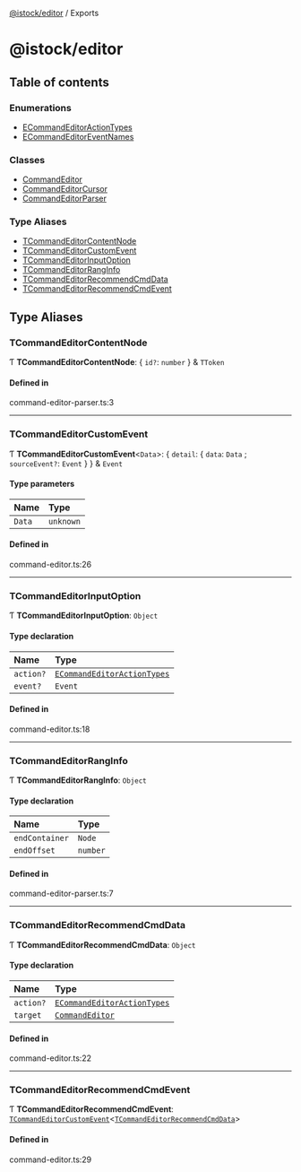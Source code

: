 [@istock/editor](README.md) / Exports

# @istock/editor

## Table of contents

### Enumerations

- [ECommandEditorActionTypes](enums/ECommandEditorActionTypes.md)
- [ECommandEditorEventNames](enums/ECommandEditorEventNames.md)

### Classes

- [CommandEditor](classes/CommandEditor.md)
- [CommandEditorCursor](classes/CommandEditorCursor.md)
- [CommandEditorParser](classes/CommandEditorParser.md)

### Type Aliases

- [TCommandEditorContentNode](modules.md#tcommandeditorcontentnode)
- [TCommandEditorCustomEvent](modules.md#tcommandeditorcustomevent)
- [TCommandEditorInputOption](modules.md#tcommandeditorinputoption)
- [TCommandEditorRangInfo](modules.md#tcommandeditorranginfo)
- [TCommandEditorRecommendCmdData](modules.md#tcommandeditorrecommendcmddata)
- [TCommandEditorRecommendCmdEvent](modules.md#tcommandeditorrecommendcmdevent)

## Type Aliases

### TCommandEditorContentNode

Ƭ **TCommandEditorContentNode**: \{ `id?`: `number` } & `TToken`

#### Defined in

command-editor-parser.ts:3

---

### TCommandEditorCustomEvent

Ƭ **TCommandEditorCustomEvent**\<`Data`\>: \{ `detail`: \{ `data`: `Data` ; `sourceEvent?`: `Event` } } & `Event`

#### Type parameters

| Name   | Type      |
| :----- | :-------- |
| `Data` | `unknown` |

#### Defined in

command-editor.ts:26

---

### TCommandEditorInputOption

Ƭ **TCommandEditorInputOption**: `Object`

#### Type declaration

| Name      | Type                                                              |
| :-------- | :---------------------------------------------------------------- |
| `action?` | [`ECommandEditorActionTypes`](enums/ECommandEditorActionTypes.md) |
| `event?`  | `Event`                                                           |

#### Defined in

command-editor.ts:18

---

### TCommandEditorRangInfo

Ƭ **TCommandEditorRangInfo**: `Object`

#### Type declaration

| Name           | Type     |
| :------------- | :------- |
| `endContainer` | `Node`   |
| `endOffset`    | `number` |

#### Defined in

command-editor-parser.ts:7

---

### TCommandEditorRecommendCmdData

Ƭ **TCommandEditorRecommendCmdData**: `Object`

#### Type declaration

| Name      | Type                                                              |
| :-------- | :---------------------------------------------------------------- |
| `action?` | [`ECommandEditorActionTypes`](enums/ECommandEditorActionTypes.md) |
| `target`  | [`CommandEditor`](classes/CommandEditor.md)                       |

#### Defined in

command-editor.ts:22

---

### TCommandEditorRecommendCmdEvent

Ƭ **TCommandEditorRecommendCmdEvent**: [`TCommandEditorCustomEvent`](modules.md#tcommandeditorcustomevent)\<[`TCommandEditorRecommendCmdData`](modules.md#tcommandeditorrecommendcmddata)\>

#### Defined in

command-editor.ts:29
